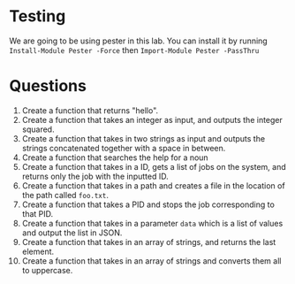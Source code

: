# Testing

We are going to be using pester in this lab. You can install it by running `Install-Module Pester -Force` then `Import-Module Pester -PassThru`

# Questions

1. Create a function that returns "hello".
2. Create a function that takes an integer as input, and outputs the integer squared.
3. Create a function that takes in two strings as input and outputs the strings concatenated together with a space in between.
4. Create a function that searches the help for a noun
5. Create a function that takes in a ID, gets a list of jobs on the system, and returns only the job with the inputted ID.
6. Create a function that takes in a path and creates a file in the location of the path called `foo.txt`. 
7. Create a function that takes a PID and stops the job corresponding to that PID.
8. Create a function that takes in a parameter `data` which is a list of values
    and output the list in JSON.
9. Create a function that takes in an array of strings, and returns the last element.
10. Create a function that takes in an array of strings and converts them all
    to uppercase.